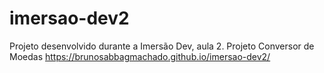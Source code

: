 # imersao-dev2
Projeto desenvolvido durante a Imersão Dev, aula 2. Projeto Conversor de Moedas
https://brunosabbagmachado.github.io/imersao-dev2/
